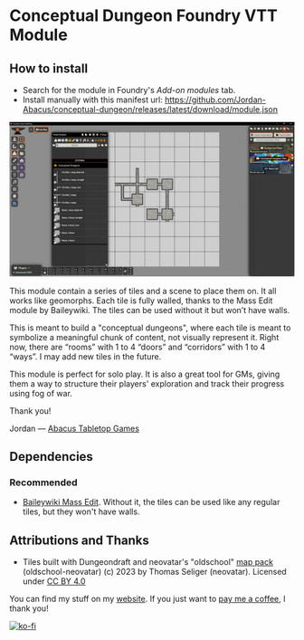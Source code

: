 # Conceptual Dungeon Foundry VTT Module

## How to install

* Search for the module in Foundry's *Add-on modules* tab.
* Install manually with this manifest url: https://github.com/Jordan-Abacus/conceptual-dungeon/releases/latest/download/module.json

![screenshot](image.png)

This module contain a series of tiles and a scene to place them on. It all works like geomorphs. Each tile is fully walled, thanks to the Mass Edit module by Baileywiki. The tiles can be used without it but won’t have walls.

This is meant to build a "conceptual dungeons", where each tile is meant to symbolize a meaningful chunk of content, not visually represent it. Right now, there are “rooms” with 1 to 4 “doors” and “corridors” with 1 to 4 “ways”. I may add new tiles in the future.

This module is perfect for solo play. It is also a great tool for GMs, giving them a way to structure their players' exploration and track their progress using fog of war.

Thank you!

Jordan — [Abacus Tabletop Games](https://abacustabletopgames.bearblog.dev/)

## Dependencies

### Recommended

* [Baileywiki Mass Edit](https://foundryvtt.com/packages/multi-token-edit). Without it, the tiles can be used like any regular tiles, but they won't have walls.

## Attributions and Thanks

* Tiles built with Dungeondraft and neovatar's "oldschool" [map pack](https://github.com/neovatar/oldschool-neovatar) (oldschool-neovatar) (c) 2023 by Thomas Seliger (neovatar). Licensed under [CC BY 4.0](https://creativecommons.org/licenses/by/4.0/)

You can find my stuff on my [website](https://abacustabletopgames.bearblog.dev/). If you just want to [pay me a coffee](tab:https://ko-fi.com/abacus_tabletop_games), I thank you!

[![ko-fi](https://ko-fi.com/img/githubbutton_sm.svg)](https://ko-fi.com/A0A41CCI2J)